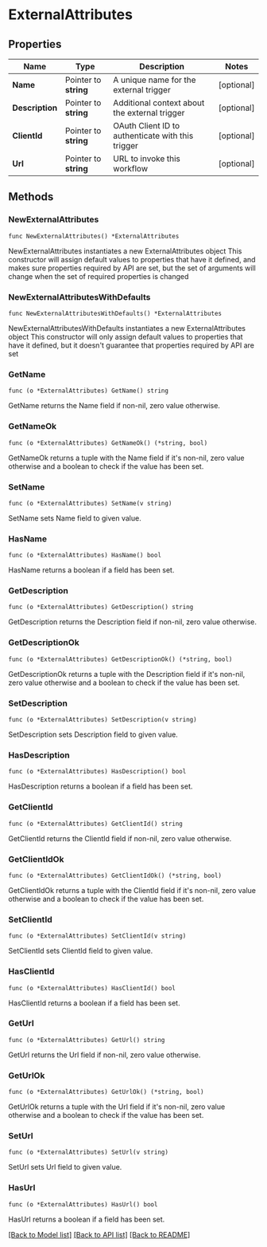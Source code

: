 # ExternalAttributes

## Properties

Name | Type | Description | Notes
------------ | ------------- | ------------- | -------------
**Name** | Pointer to **string** | A unique name for the external trigger | [optional] 
**Description** | Pointer to **string** | Additional context about the external trigger | [optional] 
**ClientId** | Pointer to **string** | OAuth Client ID to authenticate with this trigger | [optional] 
**Url** | Pointer to **string** | URL to invoke this workflow | [optional] 

## Methods

### NewExternalAttributes

`func NewExternalAttributes() *ExternalAttributes`

NewExternalAttributes instantiates a new ExternalAttributes object
This constructor will assign default values to properties that have it defined,
and makes sure properties required by API are set, but the set of arguments
will change when the set of required properties is changed

### NewExternalAttributesWithDefaults

`func NewExternalAttributesWithDefaults() *ExternalAttributes`

NewExternalAttributesWithDefaults instantiates a new ExternalAttributes object
This constructor will only assign default values to properties that have it defined,
but it doesn't guarantee that properties required by API are set

### GetName

`func (o *ExternalAttributes) GetName() string`

GetName returns the Name field if non-nil, zero value otherwise.

### GetNameOk

`func (o *ExternalAttributes) GetNameOk() (*string, bool)`

GetNameOk returns a tuple with the Name field if it's non-nil, zero value otherwise
and a boolean to check if the value has been set.

### SetName

`func (o *ExternalAttributes) SetName(v string)`

SetName sets Name field to given value.

### HasName

`func (o *ExternalAttributes) HasName() bool`

HasName returns a boolean if a field has been set.

### GetDescription

`func (o *ExternalAttributes) GetDescription() string`

GetDescription returns the Description field if non-nil, zero value otherwise.

### GetDescriptionOk

`func (o *ExternalAttributes) GetDescriptionOk() (*string, bool)`

GetDescriptionOk returns a tuple with the Description field if it's non-nil, zero value otherwise
and a boolean to check if the value has been set.

### SetDescription

`func (o *ExternalAttributes) SetDescription(v string)`

SetDescription sets Description field to given value.

### HasDescription

`func (o *ExternalAttributes) HasDescription() bool`

HasDescription returns a boolean if a field has been set.

### GetClientId

`func (o *ExternalAttributes) GetClientId() string`

GetClientId returns the ClientId field if non-nil, zero value otherwise.

### GetClientIdOk

`func (o *ExternalAttributes) GetClientIdOk() (*string, bool)`

GetClientIdOk returns a tuple with the ClientId field if it's non-nil, zero value otherwise
and a boolean to check if the value has been set.

### SetClientId

`func (o *ExternalAttributes) SetClientId(v string)`

SetClientId sets ClientId field to given value.

### HasClientId

`func (o *ExternalAttributes) HasClientId() bool`

HasClientId returns a boolean if a field has been set.

### GetUrl

`func (o *ExternalAttributes) GetUrl() string`

GetUrl returns the Url field if non-nil, zero value otherwise.

### GetUrlOk

`func (o *ExternalAttributes) GetUrlOk() (*string, bool)`

GetUrlOk returns a tuple with the Url field if it's non-nil, zero value otherwise
and a boolean to check if the value has been set.

### SetUrl

`func (o *ExternalAttributes) SetUrl(v string)`

SetUrl sets Url field to given value.

### HasUrl

`func (o *ExternalAttributes) HasUrl() bool`

HasUrl returns a boolean if a field has been set.


[[Back to Model list]](../README.md#documentation-for-models) [[Back to API list]](../README.md#documentation-for-api-endpoints) [[Back to README]](../README.md)


